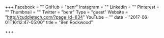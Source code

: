 +++
Facebook = ""
GitHub = "benr"
Instagram = ""
Linkedin = ""
Pinterest = ""
Thumbnail = ""
Twitter = "benr"
Type = "guest"
Website = "http://cuddletech.com/?page_id=834"
YouTube = ""
date = "2017-06-01T16:12:47-05:00"
title = "Ben Rockwood"

+++

